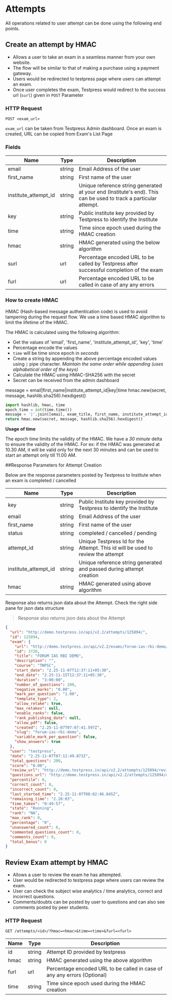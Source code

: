 # Attempts
All operations related to user attempt can be done using the following end points.

## Create an attempt by HMAC
* Allows a user to take an exam in a seamless manner from your own website. 
* The flow will be similar to that of making a purchase using a payment gateway. 
* Users would be redirected to testpress page where users can attempt an exam. 
* Once user completes the exam, Testpress would redirect to the success url (`surl`) given in `POST` Parameter

### HTTP Request

`POST <exam_url>`

`exam_url` can be taken from Testpress Admin dashboard. Once an exam is created, URL can be copied from Exam's List Page

### Fields

Name | Type | Description
-----|------|-------------
email | string | Email Address of the user
first_name | string | First name of the user
institute_attempt_id | string | Unique reference string generated at your end (Institute's end). This can be used to track a particular attempt.
key | string | Public institute key provided by Testpress to identify the Institute
time | string | Time since epoch used during the HMAC creation
hmac | string | HMAC generated using the below algorithm
surl | url | Percentage encoded URL to be called by Testpress after successful completion of the exam
furl | url | Percentage encoded URL to be called in case of any any errors

### How to create HMAC

HMAC (Hash-based message authentication code) is used to avoid tampering during the request flow. We use a time based HMAC algorithm to limit the lifetime of the HMAC.

The HMAC is calculated using the following algorithm:

* Get the values of 'email', 'first_name', 'institute_attempt_id', 'key', 'time'
* Percentage encode the values
* `time` will be time since epoch in *seconds*
* Create a string by appending the above percentage encoded values using `|` pipe character. *Maintain the same order while appending (uses alphabetical order of the keys)*
* Calculate the HMAC using HMAC-SHA256 with the secret
* Secret can be received from the admin dashboard

message = email|first_name|institute_attempt_id|key|time
hmac.new(secret, message, hashlib.sha256).hexdigest()

```python
import hashlib, hmac, time
epoch_time = int(time.time())
message = '|'.join([email, exam_title, first_name, institute_attempt_id, key, epoch_time ])
return hmac.new(secret, message, hashlib.sha256).hexdigest()
```

<aside class="info">
<strong> Usage of time </strong><br>

The epoch time limits the validity of the HMAC. We have a *30 minute* delta to ensure the validity of the HMAC. 
For ex: if the HMAC was generated at 10.30 AM, it will be valid only for the next 30 minutes and can be used to start an attempt only till 11.00 AM.

</aside>


##Response Parameters for Attempt Creation

Below are the response parameters posted by Testpress to Institute when an exam is completed / cancelled

Name | Type | Description
-----|------|-------------
key | string | Public Institute key provided by Testpress to identify the Institute
email | string | Email Address of the user
first_name | string | First name of the user
status | string | completed / cancelled / pending
attempt_id | string | Unique Testpress Id for the Attempt. This id will be used to review the attempt
institute_attempt_id | string | Unique reference string generated and passed during attempt creation
hmac | string | HMAC generated using above algorithm

Response also returns json data about the Attempt. Check the right side pane for json data structure

>Response also returns json data about the Attempt

```json
{
  "url": "http://demo.testpress.in/api/v2.2/attempts/125894/",
  "id": 125894,
  "exam": {
    "url": "http://demo.testpress.in/api/v2.2/exams/forum-ias-rbi-demo/",
    "id": 3720,
    "title": "FORUM IAS RBI DEMO",
    "description": "",
    "course": "TNPSC",
    "start_date": "2.25-11-07T12:37:11+05:30",
    "end_date": "2.25-11-15T12:37:11+05:30",
    "duration": "3:00:00",
    "number_of_questions": 200,
    "negative_marks": "0.00",
    "mark_per_question": "1.00",
    "template_type": 2,
    "allow_retake": true,
    "max_retakes": null,
    "enable_ranks": false,
    "rank_publishing_date": null,
    "allow_pdf": false,
    "created": "2.25-11-07T07:07:41.597Z",
    "slug": "forum-ias-rbi-demo",
    "variable_mark_per_question": false,
    "show_answers": true
  },
  "user": "testpress",
  "date": "2.25-11-07T07:12:49.873Z",
  "total_questions": 200,
  "score": "0.00",
  "review_url": "http://demo.testpress.in/api/v2.2/attempts/125894/review/",
  "questions_url": "http://demo.testpress.in/api/v2.2/attempts/125894/questions/",
  "percentile": 0,
  "correct_count": 0,
  "incorrect_count": 0,
  "last_started_time": "2.25-11-07T08:02:46.845Z",
  "remaining_time": "2.20:03",
  "time_taken": "0:49:57",
  "state": "Running",
  "rank": "NA",
  "max_rank": 0,
  "percentage": "0",
  "unanswered_count": 0,
  "commented_questions_count": 0,
  "comments_count": 0,
  "total_bonus": 0
}

```

## Review Exam attempt by HMAC

* Allows a user to review the exam he has attempted. 
* User would be redirected to testpress page where users can review the exam.
* User can check the subject wise analytics / time analytics, correct and incorrect questions. 
* Comments/doubts can be posted by user to questions and can also see comments posted by peer students.

### HTTP Request

`GET /attempts/<id>/?hmac=<hmac>&time=<time>&furl=<furl>`


Name | Type | Description
-----|------|-------------
id | string | Attempt ID provided by testpress
hmac | string | HMAC generated using the above algorithm
furl | url | Percentage encoded URL to be called in case of any any errors (Optional)
time | string | Time since epoch used during the HMAC creation
